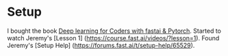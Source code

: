 # Setup

I bought the book [Deep learning for Coders with fastai & Pytorch](https://github.com/fastai/fastbook). 
Started to watch Jeremy's [Lesson 1] (https://course.fast.ai/videos/?lesson=1).
Found Jeremy's [Setup Help] (https://forums.fast.ai/t/setup-help/65529).
